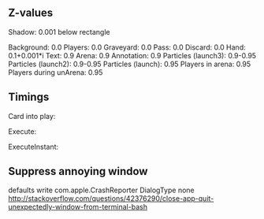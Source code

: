 Z-values
--------

Shadow:                 0.001 below rectangle

Background:             0.0
Players:                0.0
Graveyard:              0.0
Pass:                   0.0
Discard:                0.0
Hand:                   0.1+0.001*i
Text:                   0.9
Arena:                  0.9
Annotation:             0.9
Particles (launch3):    0.9-0.95
Particles (launch2):    0.9-0.95
Particles (launch):     0.95
Players in arena:       0.95
Players during unArena: 0.95

Timings
-------
Card into play:

Execute:

ExecuteInstant:

Suppress annoying window
------------------------
defaults write com.apple.CrashReporter DialogType none
http://stackoverflow.com/questions/42376290/close-app-quit-unexpectedly-window-from-terminal-bash
